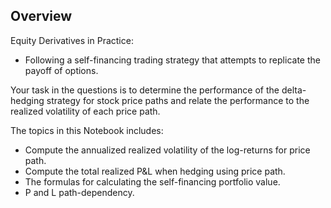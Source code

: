 ## Overview

Equity Derivatives in Practice:

* Following a self-financing trading strategy that attempts to replicate the payoff of options.

Your task in the questions is to determine the performance of the delta-hedging strategy for stock price paths and relate the performance to the realized volatility of each price path.

The topics in this Notebook includes:

* Compute the annualized realized volatility of the log-returns for price path.
* Compute the total realized P&L when hedging using price path.
* The formulas for calculating the self-financing portfolio value.
* P and L path-dependency.
